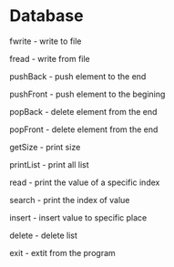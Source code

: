 # Database
fwrite - write to file

fread - write from file

pushBack - push element to the end

pushFront - push element to the begining

popBack - delete element from the end

popFront - delete element from the end

getSize - print size

printList - print all list

read - print the value of a specific index 

search - print the index of value

insert - insert value to specific place

delete - delete list

exit - extit from the program
